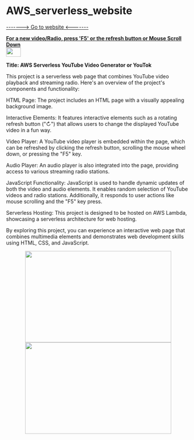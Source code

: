 # AWS_serverless_website 
[-------> Go to website <-------](https://x86yytftfh.execute-api.us-east-1.amazonaws.com/default/generateYoutubeLink)  

<ins>**For a new video/Radio, press 'F5' or the refresh button or Mouse Scroll Down**</ins>  
<img width="40" height="25" src="https://cdn.discordapp.com/attachments/1054808486283849859/1321677220674011188/image.png?ex=676e1b54&is=676cc9d4&hm=fb0649893d359b7cdb6e5aa20256f7b8bbc4c319848cc82666b83298a9838e57&">

**Title: AWS Serverless YouTube Video Generator or YouTok**

This project is a serverless web page that combines YouTube video playback and streaming radio. Here's an overview of the project's components and functionality:

HTML Page: The project includes an HTML page with a visually appealing background image.

Interactive Elements: It features interactive elements such as a rotating refresh button ("↻") that allows users to change the displayed YouTube video in a fun way.

Video Player: A YouTube video player is embedded within the page, which can be refreshed by clicking the refresh button, scrolling the mouse wheel down, or pressing the "F5" key.

Audio Player: An audio player is also integrated into the page, providing access to various streaming radio stations.

JavaScript Functionality: JavaScript is used to handle dynamic updates of both the video and audio elements. It enables random selection of YouTube videos and radio stations. Additionally, it responds to user actions like mouse scrolling and the "F5" key press.

Serverless Hosting: This project is designed to be hosted on AWS Lambda, showcasing a serverless architecture for web hosting.

By exploring this project, you can experience an interactive web page that combines multimedia elements and demonstrates web development skills using HTML, CSS, and JavaScript.


<p align="center">
   <img width="400" height="250" src="https://cdn.discordapp.com/attachments/1054808486283849859/1321677498622283776/image.png?ex=676e1b97&is=676cca17&hm=5e8eb26fb560de0b9d654f9eb44676a1d5096a3da79d16fcce04a36ee2bcce34&">
     <img width="400" height="250" src="https://cdn.discordapp.com/attachments/1054808486283849859/1321677572819517570/image.png?ex=676e1ba8&is=676cca28&hm=5b7827580e051573a0e6c0a0ed68a4c5ee82c3fb13cd3aaed3ffe7112b2c6a19&">
     </p>
